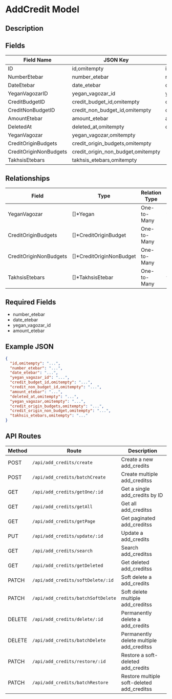 # AddCredit Model

## Description


## Fields
| Field Name | JSON Key | DB Column | Type | Required | Validation | Description |
|------------|----------|-----------|------|----------|------------|-------------|
| ID | id,omitempty | id | int | false | omitempty,gt=0 |  |
| NumberEtebar | number_etebar | number_etebar | string | true | required,max=50,regex=epns |  |
| DateEtebar | date_etebar | date_etebar | time.Time | true | required,pasttime |  |
| YeganVagozarID | yegan_vagozar_id | yegan_vagozar_id | int | true | required,gt=0,exists=yegan_vagozars.id |  |
| CreditBudgetID | credit_budget_id,omitempty | credit_budget_id | *int | false | omitempty,gt=0,exists=credit_origin_budgets.id |  |
| CreditNonBudgetID | credit_non_budget_id,omitempty | credit_non_budget_id | *int | false | omitempty,gt=0,exists=credit_origin_non_budgets.id |  |
| AmountEtebar | amount_etebar | amount_etebar | int64 | true | required,gt=0,regex=en_digits |  |
| DeletedAt | deleted_at,omitempty | deleted_at | *time.Time | false | omitempty,pasttime |  |
| YeganVagozar | yegan_vagozar,omitempty |  | []*Yegan | false |  |  |
| CreditOriginBudgets | credit_origin_budgets,omitempty |  | []*CreditOriginBudget | false |  |  |
| CreditOriginNonBudgets | credit_origin_non_budget,omitempty |  | []*CreditOriginNonBudget | false |  |  |
| TakhsisEtebars | takhsis_etebars,omitempty |  | []*TakhsisEtebar | false |  |  |


## Relationships
| Field | Type | Relation Type | Related Table | Foreign Key |
|-------|------|---------------|---------------|-------------|
| YeganVagozar | []*Yegan | One-to-Many | yegan_vagozars | yegan_vagozar_id |
| CreditOriginBudgets | []*CreditOriginBudget | One-to-Many | credit_origin_budgets | credit_origin_budget_id |
| CreditOriginNonBudgets | []*CreditOriginNonBudget | One-to-Many | credit_origin_non_budgets | credit_origin_non_budget_id |
| TakhsisEtebars | []*TakhsisEtebar | One-to-Many | takhsis_etebars | add_credit_id |


## Required Fields
- number_etebar
- date_etebar
- yegan_vagozar_id
- amount_etebar

## Example JSON
```json
{
  "id,omitempty": "...",
  "number_etebar": "...",
  "date_etebar": "...",
  "yegan_vagozar_id": "...",
  "credit_budget_id,omitempty": "...",
  "credit_non_budget_id,omitempty": "...",
  "amount_etebar": "...",
  "deleted_at,omitempty": "...",
  "yegan_vagozar,omitempty": "...",
  "credit_origin_budgets,omitempty": "...",
  "credit_origin_non_budget,omitempty": "...",
  "takhsis_etebars,omitempty": "..."
}
```

## API Routes
| Method | Route | Description |
|--------|-------|-------------|
| POST | `/api/add_credits/create` | Create a new add_credits |
| POST | `/api/add_credits/batchCreate` | Create multiple add_creditss |
| GET | `/api/add_credits/getOne/:id` | Get a single add_credits by ID |
| GET | `/api/add_credits/getAll` | Get all add_creditss |
| GET | `/api/add_credits/getPage` | Get paginated add_creditss |
| PUT | `/api/add_credits/update/:id` | Update a add_credits |
| GET | `/api/add_credits/search` | Search add_creditss |
| GET | `/api/add_credits/getDeleted` | Get deleted add_creditss |
| PATCH | `/api/add_credits/softDelete/:id` | Soft delete a add_credits |
| PATCH | `/api/add_credits/batchSoftDelete` | Soft delete multiple add_creditss |
| DELETE | `/api/add_credits/delete/:id` | Permanently delete a add_credits |
| DELETE | `/api/add_credits/batchDelete` | Permanently delete multiple add_creditss |
| PATCH | `/api/add_credits/restore/:id` | Restore a soft-deleted add_credits |
| PATCH | `/api/add_credits/batchRestore` | Restore multiple soft-deleted add_creditss |

